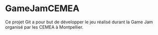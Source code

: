 # GameJamCEMEA

Ce projet Git a pour but de développer le jeu réalisé durant la Game Jam organisé par les CEMEA à Montpellier. 

